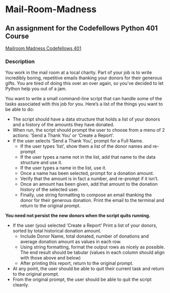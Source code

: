 # Mail-Room-Madness

## An assignment for the Codefellows Python 401 Course

[Mailroom Madness Codefellows 401](https://codefellows.github.io/sea-python-401d7/assignments/mailroom_madness_2_building.html)


### Description

You work in the mail room at a local charity. Part of your job is to write incredibly boring, repetitive emails thanking your donors for their generous gifts. You are tired of doing this over an over again, so you’ve decided to let Python help you out of a jam.

You want to write a small command-line script that can handle some of the tasks associated with this job for you. Here’s a list of the things you want to be able to do:

* The script should have a data structure that holds a list of your donors and a history of the amounts they have donated.
* When run, the script should prompt the user to choose from a menu of 2 actions: ‘Send a Thank You’ or ‘Create a Report’.
* If the user selects ‘Send a Thank You’, prompt for a Full Name.
    * If the user types ‘list’, show them a list of the donor names and re-prompt
    * If the user types a name not in the list, add that name to the data structure and use it.
    * If the user types a name in the list, use it.
    * Once a name has been selected, prompt for a donation amount.
    * Verify that the amount is in fact a number, and re-prompt if it isn’t.
    * Once an amount has been given, add that amount to the donation history of the selected user.
    * Finally, use string formatting to compose an email thanking the donor for their generous donation. Print the email to the terminal and return to the original prompt.

**You need not persist the new donors when the script quits running.**

* If the user (you) selected ‘Create a Report’ Print a list of your donors, sorted by total historical donation amount.
    * Include Donor Name, total donated, number of donations and average donation amount as values in each row.
    * Using string formatting, format the output rows as nicely as possible. The end result should be tabular (values in each column should align with those above and below)
    * After printing this report, return to the original prompt.
* At any point, the user should be able to quit their current task and return to the original prompt.
* From the original prompt, the user should be able to quit the script cleanly.

